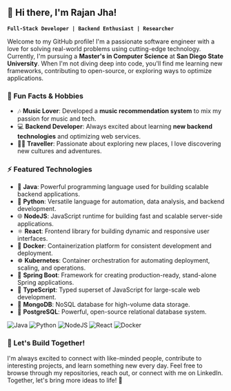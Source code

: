 ## 👋 Hi there, I'm Rajan Jha!

**`Full-Stack Developer | Backend Enthusiast | Researcher`**

Welcome to my GitHub profile! I'm a passionate software engineer with a love for solving real-world problems using cutting-edge technology. Currently, I'm pursuing a **Master's in Computer Science** at **San Diego State University**. When I'm not diving deep into code, you'll find me learning new frameworks, contributing to open-source, or exploring ways to optimize applications.
<!--
### 🌱 About Me
- 🖥️ **Software Engineer** with experience at **Samsung R&D** and **PRISMASOFT**.
- 📊 Former **Graduate Research Assistant** at SDSU Research Foundation.
- 👨‍🏫 Enjoy teaching as an **Instructional Student Assistant** at SDSU.
- 🎓 **Master of Science in Computer Science** from **San Diego State University**.
- 🌍 **Bachelor of Technology** in **Computer Science** from **MNNIT Allahabad**.

### 🔧 Technical Skills
- **Languages**: Java, Python, JavaScript, TypeScript, C++, HTML5, CSS3.
- **Frameworks**: Spring Boot, ReactJS, NodeJS, AngularJS, Jest, Mocha.
- **Technologies**: Docker, Kubernetes, REST APIs, CI/CD, Selenium.
- **Databases**: MySQL, MongoDB, Redis, PostgreSQL, Amazon DynamoDB.
- **Tools**: Linux, Git, VSCode, JIRA.

### 💼 Work Experience
- **Samsung R&D** (Senior Engineer): Developed utilities for **Samsung Magician 7.1.1**, improving performance and code quality, impacting **100,000+ users** globally.
- **SDSU Research Foundation** (Graduate Research Assistant): Created **CogenPro**, a web app for **large-scale calculations**, optimizing electricity production.
- **PRISMASOFT** (Software Engineer): Developed and maintained end-host software with a **30% improvement** in system performance.

### 📫 Let's Connect!
- 💌 **Email**: [jharajan20@gmail.com](mailto:jharajan20@gmail.com)
- 💼 [LinkedIn](https://www.linkedin.com/in/iamrajanjha)
- 💻 [GitHub](https://github.com/iamrajanjharj)
-->
### 🌟 Fun Facts & Hobbies
- 🎶 **Music Lover**: Developed a **music recommendation system** to mix my passion for music and tech.
- 💻 **Backend Developer**: Always excited about learning **new backend technologies** and optimizing web services.
- 👨‍🏫 **Traveller**: Passionate about exploring new places, I love discovering new cultures and adventures.

### ⚡ Featured Technologies
- 🚀 **Java**: Powerful programming language used for building scalable backend applications.
- 🐍 **Python**: Versatile language for automation, data analysis, and backend development.
- 🌐 **NodeJS**: JavaScript runtime for building fast and scalable server-side applications.
- ⚛️ **React**: Frontend library for building dynamic and responsive user interfaces.
- 🐳 **Docker**: Containerization platform for consistent development and deployment.
- ☸️ **Kubernetes**: Container orchestration for automating deployment, scaling, and operations.
- 🌱 **Spring Boot**: Framework for creating production-ready, stand-alone Spring applications.
- 💠 **TypeScript**: Typed superset of JavaScript for large-scale web development.
- 🍃 **MongoDB**: NoSQL database for high-volume data storage.
- 🐘 **PostgreSQL**: Powerful, open-source relational database system.

![Java](https://img.shields.io/badge/Java-%23ED8B00.svg?style=flat&logo=java&logoColor=white)
![Python](https://img.shields.io/badge/Python-%233776AB.svg?style=flat&logo=python&logoColor=white)
![NodeJS](https://img.shields.io/badge/Node.js-%2343853D.svg?style=flat&logo=node.js&logoColor=white)
![React](https://img.shields.io/badge/React-%2361DAFB.svg?style=flat&logo=react&logoColor=white)
![Docker](https://img.shields.io/badge/Docker-%232496ED.svg?style=flat&logo=docker&logoColor=white)

### 💬 Let's Build Together!
I'm always excited to connect with like-minded people, contribute to interesting projects, and learn something new every day. Feel free to browse through my repositories, reach out, or connect with me on LinkedIn. Together, let's bring more ideas to life! 🚀
